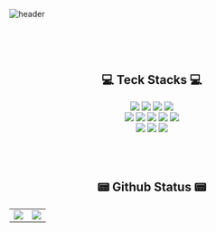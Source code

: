 ![header](https://capsule-render.vercel.app/api?type=slice&color=bf0477&fontColor=e3e1e2&height=150&section=header&text=👋&nbsp;Dong's&nbsp;github&fontSize=70&animation=twinkling&desc=Web&nbsp;application&nbsp;engineer&descAlignY=80&descAlign=67)

<br />
<br />
<br />

<h2 align="center">💻 Teck Stacks 💻</h2>

<div align="center">
  <!--  langs  -->
  <img src="https://img.shields.io/badge/java-%23ED8B00.svg?style=for-the-badge&logo=java&logoColor=white" />
  <img src="https://img.shields.io/badge/TypeScript-007ACC?style=for-the-badge&logo=typescript&logoColor=white" />
  <img src="https://img.shields.io/badge/JavaScript-323330?style=for-the-badge&logo=javascript&logoColor=F7DF1E" />
  <img src="https://img.shields.io/badge/MySQL-005C84?style=for-the-badge&logo=mysql&logoColor=white" />
  <br />
  
  <!--  frameworks  -->
  <img src="https://img.shields.io/badge/spring-%236DB33F.svg?style=for-the-badge&logo=spring&logoColor=white" />
  <img src="https://img.shields.io/badge/Next-black?style=for-the-badge&logo=next.js&logoColor=white" />
  <img src="https://img.shields.io/badge/Nuxt-002E3B?style=for-the-badge&logo=nuxtdotjs&logoColor=#00DC82" />
  <img src="https://img.shields.io/badge/Laravel-FF2D20?style=for-the-badge&logo=laravel&logoColor=white" />
  <img src="https://img.shields.io/badge/Express.js-000000?style=for-the-badge&logo=express&logoColor=white" />
  <br />
  
  <!--  etc  -->
  <img src="https://img.shields.io/badge/Docker-2CA5E0?style=for-the-badge&logo=docker&logoColor=white" />
  <img src="https://img.shields.io/badge/AWS-%23FF9900.svg?style=for-the-badge&logo=amazon-aws&logoColor=white" />
  <img src="https://img.shields.io/badge/Nginx-009639?style=for-the-badge&logo=nginx&logoColor=white" />
  <br />
</div>
<br />
<br />
<br />

<h2 align="center">📟 Github Status 📟</h2>

<table align="center">
  <tr>
    <td>
      <img align="center" src="https://github-readme-stats.vercel.app/api?username=lizill&show_icons=true&theme=radical" />
    </td>
    <td>
      <img align="center" src="https://github-readme-stats.vercel.app/api/top-langs/?username=lizill&hide=php,Blade,HTML,css&langs_count=3&theme=radical" />
    </td>
  </tr>
</table>
